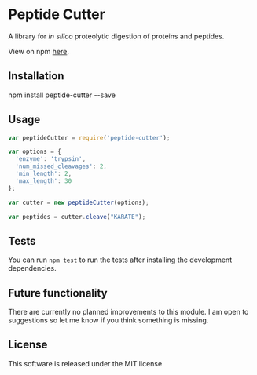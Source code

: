 # Peptide Cutter
A library for *in silico* proteolytic digestion of proteins and peptides.

View on npm [here](https://www.npmjs.com/package/peptide-cutter).


## Installation
npm install peptide-cutter --save

## Usage
``` javascript
var peptideCutter = require('peptide-cutter');

var options = {
  'enzyme': 'trypsin',
  'num_missed_cleavages': 2,
  'min_length': 2,
  'max_length': 30
};

var cutter = new peptideCutter(options);

var peptides = cutter.cleave("KARATE");
```

## Tests
You can run `npm test` to run the tests after installing the development dependencies.

## Future functionality
There are currently no planned improvements to this module. I am open to suggestions so let me know if you think something is missing.

## License
This software is released under the MIT license
